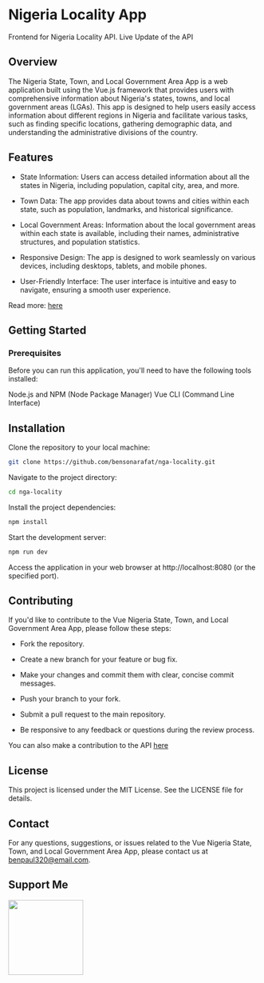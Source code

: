 # Nigeria Locality App

Frontend for Nigeria Locality API. Live Update of the API

## Overview
The  Nigeria State, Town, and Local Government Area App is a web application built using the Vue.js framework that provides users with comprehensive information about Nigeria's states, towns, and local government areas (LGAs). This app is designed to help users easily access information about different regions in Nigeria and facilitate various tasks, such as finding specific locations, gathering demographic data, and understanding the administrative divisions of the country.

## Features
 - State Information: Users can access detailed information about all the states in Nigeria, including population, capital city, area, and more.

 - Town Data: The app provides data about towns and cities within each state, such as population, landmarks, and historical significance.

 - Local Government Areas: Information about the local government areas within each state is available, including their names, administrative structures, and population statistics.

 - Responsive Design: The app is designed to work seamlessly on various devices, including desktops, tablets, and mobile phones.

 - User-Friendly Interface: The user interface is intuitive and easy to navigate, ensuring a smooth user experience.

Read more: [here](https://bensonarafat.medium.com/using-the-nigeria-state-town-and-local-government-api-d73451696c54)

## Getting Started
### Prerequisites
Before you can run this application, you'll need to have the following tools installed:

Node.js and NPM (Node Package Manager)
Vue CLI (Command Line Interface)

## Installation
Clone the repository to your local machine:

```bash
git clone https://github.com/bensonarafat/nga-locality.git
```

Navigate to the project directory:

```bash
cd nga-locality 
```

Install the project dependencies:

```bash
npm install
```

Start the development server:
```bash
npm run dev
```

Access the application in your web browser at http://localhost:8080 (or the specified port).

## Contributing

If you'd like to contribute to the Vue Nigeria State, Town, and Local Government Area App, please follow these steps:

- Fork the repository.

- Create a new branch for your feature or bug fix.

- Make your changes and commit them with clear, concise commit messages.

- Push your branch to your fork.

- Submit a pull request to the main repository.
 
- Be responsive to any feedback or questions during the review process.


You can also make a contribution to the API [here](https://github.com/bensonarafat/nigeria_states_towns_lgas)

## License
This project is licensed under the MIT License. See the LICENSE file for details.

## Contact
For any questions, suggestions, or issues related to the Vue Nigeria State, Town, and Local Government Area App, please contact us at benpaul320@email.com.


## Support Me

<a href="https://www.buymeacoffee.com/bensonarafat"><img src="https://cdn.buymeacoffee.com/buttons/v2/default-yellow.png" width="150" /></a>
